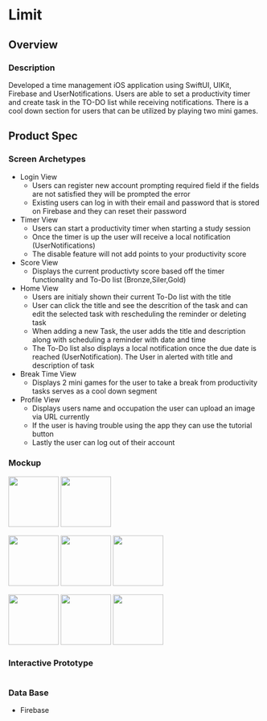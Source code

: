 # Limit

## Overview
### Description

Developed a time management iOS application using SwiftUI, UIKit, Firebase and UserNotifications.
Users are able to set a productivity timer and create task in the TO-DO list while receiving notifications.
There is a cool down section for users that can be utilized by playing two mini games.

## Product Spec

### Screen Archetypes
* Login View
   * Users can register new account prompting required field if the fields are not satisfied they will be prompted the error
   * Existing users can log in with their email and password that is stored on Firebase and they can reset their password
* Timer View
   * Users can start a productivity timer when starting a study session
   * Once the timer is up the user will receive a local notification (UserNotifications)
   * The disable feature will not add points to your productivity score
* Score View
   * Displays the current productivty score based off the timer functionality and To-Do list (Bronze,Siler,Gold)
* Home View
   * Users are initialy shown their current To-Do list with the title
   * User can click the title and see the descrition of the task and can edit the selected task with rescheduling the reminder or deleting task
   * When adding a new Task, the user adds the title and description along with scheduling a reminder with date and time
   * The To-Do list also displays a local notification once the due date is reached (UserNotification). The User in alerted with title and description of task
* Break Time View
   * Displays 2 mini games for the user to take a break from productivity tasks serves as a cool down segment
* Profile View
   * Displays users name and occupation the user can upload an image via URL currently
   * If the user is having trouble using the app they can use the tutorial button
   * Lastly the user can log out of their account

### Mockup
<img src="https://github.com/lxAnxietyxl/limit/blob/main/LimitMock/Apple%20iPhone%2011%20Pro%20Max%20Screenshot%207.png" width ="100"/> <img src="https://github.com/lxAnxietyxl/limit/blob/main/LimitMock/Apple%20iPhone%2011%20Pro%20Max%20Screenshot%200.png" width ="100"/> 

<img src= "https://github.com/lxAnxietyxl/limit/blob/main/LimitMock/Apple%20iPhone%2011%20Pro%20Max%20Screenshot%201.png" width="100"/> <img src="https://github.com/lxAnxietyxl/limit/blob/main/LimitMock/Apple%20iPhone%2011%20Pro%20Max%20Screenshot%202.png" width ="100"/> <img src= "https://github.com/lxAnxietyxl/limit/blob/main/LimitMock/Apple%20iPhone%2011%20Pro%20Max%20Screenshot%203.png" width="100"/>

<img src="https://github.com/lxAnxietyxl/limit/blob/main/LimitMock/Apple%20iPhone%2011%20Pro%20Max%20Screenshot%204.png" width ="100"/> <img src= "https://github.com/lxAnxietyxl/limit/blob/main/LimitMock/Apple%20iPhone%2011%20Pro%20Max%20Screenshot%206.png" width="100"/> <img src= "https://github.com/lxAnxietyxl/limit/blob/main/LimitMock/Apple%20iPhone%2011%20Pro%20Max%20Screenshot%208.png" width="100"/> 


### Interactive Prototype
![]()

### Data Base
- Firebase
